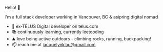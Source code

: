 Hello! 👋

I'm a full stack developer working in Vancouver, BC & asipring digital nomad 

- 🌱 ex-TELUS Digital developer on telus.com
- 📚 continuously learning, currently leetcoding
- ⛰️ love being active outdoors - climbing rocks, running, backpacking!
- 📫 reach me at jacquelynklau@gmail.com
